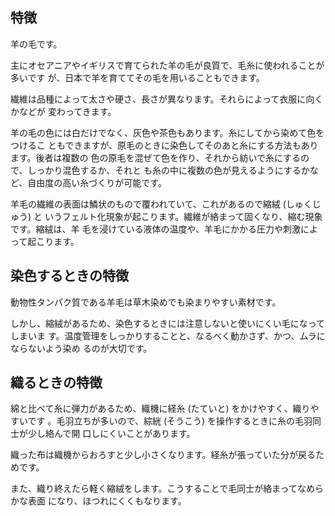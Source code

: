 ## 特徴

羊の毛です。

主にオセアニアやイギリスで育てられた羊の毛が良質で、毛糸に使われることが多いです
が、日本で羊を育ててその毛を用いることもできます。

繊維は品種によって太さや硬さ、長さが異なります。それらによって衣服に向くかなどが
変わってきます。

羊の毛の色には白だけでなく、灰色や茶色もあります。糸にしてから染めて色をつけるこ
ともできますが、原毛のときに染色してそのあと糸にする方法もあります。後者は複数の
色の原毛を混ぜて色を作り、それから紡いで糸にするので、しっかり混色するか、それと
も糸の中に複数の色が見えるようにするかなど、自由度の高い糸づくりが可能です。

羊毛の繊維の表面は鱗状のもので覆われていて、これがあるので縮絨 (しゅくじゅう) と
いうフェルト化現象が起こります。繊維が絡まって固くなり、縮む現象です。縮絨は、羊
毛を浸けている液体の温度や、羊毛にかかる圧力や刺激によって起こります。

## 染色するときの特徴

動物性タンパク質である羊毛は草木染めでも染まりやすい素材です。

しかし、縮絨があるため、染色するときには注意しないと使いにくい毛になってしまいま
す。温度管理をしっかりすることと、なるべく動かさず、かつ、ムラにならないよう染め
るのが大切です。

## 織るときの特徴

綿と比べて糸に弾力があるため、織機に経糸 (たていと) をかけやすく、織りやすいです
。毛羽立ちが多いので、綜絖 (そうこう) を操作するときに糸の毛羽同士が少し絡んで開
口しにくいことがあります。

織った布は織機からおろすと少し小さくなります。経糸が張っていた分が戻るためです。

また、織り終えたら軽く縮絨をします。こうすることで毛同士が絡まってなめらかな表面
になり、ほつれにくくもなります。
